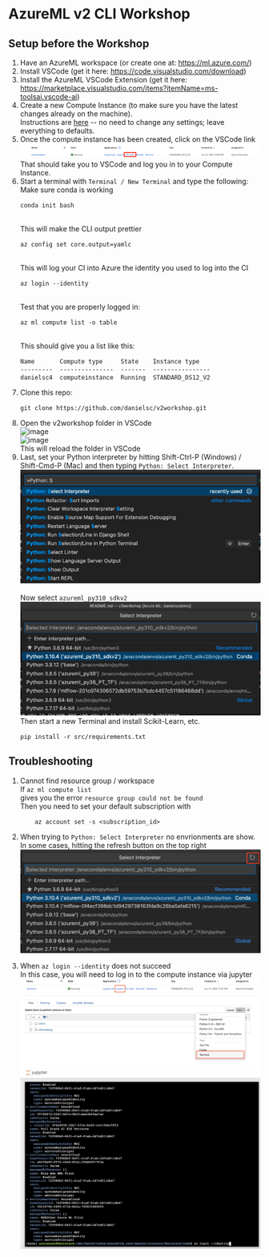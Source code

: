 # AzureML v2 CLI Workshop

## Setup before the Workshop

1. Have an AzureML workspace (or create one at: https://ml.azure.com/) 
2. Install VSCode (get it here: https://code.visualstudio.com/download)
3. Install the AzureML VSCode Extension (get it here: https://marketplace.visualstudio.com/items?itemName=ms-toolsai.vscode-ai)
2. Create a new Compute Instance (to make sure you have the latest changes already on the machine). <br>Instructions are [here](https://docs.microsoft.com/en-us/azure/machine-learning/how-to-create-manage-compute-instance?tabs=azure-studio#create) -- no need to change any settings; leave everything to defaults.
2. Once the compute instance has been created, click on the VSCode link
    <br>![](img/vscode-launch.png)
    <br>That should take you to VSCode and log you in to your Compute Instance.
2. Start a terminal with `Terminal / New Terminal` and type the following:
    <br>Make sure conda is working
    ```
    conda init bash
    ```
    <br>This will make the CLI output prettier
    ```
    az config set core.output=yamlc
    ```
    <br>This will log your CI into Azure the identity you used to log into the CI 
    ```
    az login --identity
    ```
    <br>Test that you are properly logged in:
    ```
    az ml compute list -o table
    ```
    <br>This should give you a list like this:
    ```
    Name       Compute type     State    Instance type
    ---------  ---------------  -------  ----------------
    danielsc4  computeinstance  Running  STANDARD_DS12_V2
    ```
7. Clone this repo:
    ```
    git clone https://github.com/danielsc/v2workshop.git
    ```
8. Open the v2workshop folder in VSCode
   <br>![image](https://user-images.githubusercontent.com/8079390/176018992-fe0d79b0-f9f9-4301-b42f-e995d86abe8c.png)
   <br>![image](https://user-images.githubusercontent.com/8079390/176017698-4521374c-4563-4ee4-a1b1-c6d5f6ba2d9f.png)
   <br>This will reload the folder in VSCode
2. Last, set your Python interpreter by hitting Shift-Ctrl-P (Windows) / Shift-Cmd-P (Mac) and then typing `Python: Select Interpreter`. 
    <br>![](img/select-interpreter.png)
    <br>
    <br>Now select `azureml_py310_sdkv2`
    <br>![](img/azureml_py310_sdkv2.png)
    <br>Then start a new Terminal and install Scikit-Learn, etc.
    ```
    pip install -r src/requirements.txt 
    ```
## Troubleshooting
1. Cannot find resource group / workspace
    <br>If `az ml compute list`
    <br>gives you the error `resource group could not be found`
    <br>Then you need to set your default subscription with 
    ```
        az account set -s <subscription_id>
    ```
2. When trying to `Python: Select Interpreter` no envrionments are show.
    <br>In some cases, hitting the refresh button on the top right
    <br>![](img/refresh_environments.png)

2. When `az login --identity` does not succeed
    <br>In this case, you will need to log in to the compute instance via jupyter
    <br>![](img/jupyter.png)
    <br>![](img/jupyter-terminal.png)
    <br>![](img/az-login-identity.png)

    